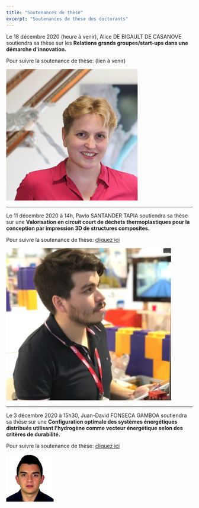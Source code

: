 ```yaml
---
title: "Soutenances de thèse"
excerpt: "Soutenances de thèse des doctorants"
---
```





Le 18 décembre 2020 (heure à venir), Alice DE BIGAULT DE CASANOVE soutiendra sa thèse sur les **Relations grands groupes/start-ups dans une démarche d'innovation.**

Pour suivre la soutenance de thèse: (lien à venir)

![Illustration](/assets/images/post/Alice.png)

---------

Le 11 décembre 2020 à 14h, Pavlo SANTANDER TAPIA soutiendra sa thèse sur une **Valorisation en circuit court de déchets thermoplastiques pour la conception par impression 3D de structures composites.**


Pour suivre la soutenance de thèse: [cliquez ici](https://teams.microsoft.com/l/meetup-join/19%3ameeting_ZWNkOWFjZGEtMDBhNi00YWMwLWJhNTItZTAyNjEyMTI4YjE5%40thread.v2/0?context=%7b%22Tid%22%3a%22158716cf-46b9-48ca-8c49-c7bb67e575f3%22%2c%22Oid%22%3a%22ef775f99-31a0-4624-843e-c5f00d08f72f%22%7d)

![Illustration](/assets/images/post/Pavlo.png)

---------

Le 3 décembre 2020 à 15h30, Juan-David FONSECA GAMBOA soutiendra sa thèse sur une **Configuration optimale des systèmes énergétiques distribués utilisant l’hydrogène comme vecteur énergétique selon des critères de durabilité.**

Pour suivre la soutenance de thèse: [cliquez ici](https://teams.microsoft.com/l/meetup-join/19%3ameeting_ZGQwMzcwMDctNWRiYy00NjZmLTg4MjAtMDc0ZmY4ZTQwZDk0%40thread.v2/0?context=%7b%22Tid%22%3a%22158716cf-46b9-48ca-8c49-c7bb67e575f3%22%2c%22Oid%22%3a%22ef775f99-31a0-4624-843e-c5f00d08f72f%22%7d)


![Illustration](/assets/images/post/JuanDavid.jpg)


